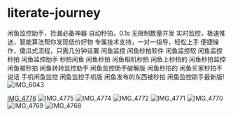 # literate-journey
闲鱼监控助手，捡漏必备神器
自动秒拍，0.1s 无限制数量并发
实时监控，极速推送，智能算法帮你发现低价好物
专属技术支持，一对一指导，轻松上手
便捷操作，傻瓜式流程，只需几分钟设置
闲鱼监控
闲鱼秒拍软件
闲鱼监控软
闲鱼监控秒拍
闲鱼监控助手
秒拍闲鱼
闲鱼秒拍
闲鱼相机秒拍
闲鱼上秒拍的
闲鱼秒拍监控
闲鱼被秒拍
闲鱼转转监控助手
闲鱼监控助手破解版
闲鱼秒拍的
闲鱼买家秒拍不说话
手机闲鱼监控
闲鱼监控手机版
闲鱼发布的东西被秒拍
闲鱼监控助手最新版!![IMG_6043](https://github.com/user-attachments/assets/e9edcec2-b1f0-41c4-8054-1be666a6c587)

[IMG_4776](https://github.com/user-attachments/assets/d0562720-1be9-4459-99f0-4fb2727a44b3)
![IMG_4775](https://github.com/user-attachments/assets/b9f0e726-1306-494f-a3a5-c98698259055)
![IMG_4774](https://github.com/user-attachments/assets/11804682-9766-4052-92c1-d1b3c51e205b)
![IMG_4772](https://github.com/user-attachments/assets/9eea28e7-b1a0-4b8e-8c20-41f4f8dc0ec4)
![IMG_4771](https://github.com/user-attachments/assets/0d8c71a4-16b4-4bcd-9a52-6e561c66c635)
![IMG_4770](https://github.com/user-attachments/assets/e77ddda4-022c-43da-ab9c-0cefca9efe26)
![IMG_4769](https://github.com/user-attachments/assets/06d838e5-2499-4dd1-b274-bfbd9dadf5bf)
![IMG_4768](https://github.com/user-attachments/assets/ff62a8fe-61c6-4a45-89ed-3ce37a08f0cd)
